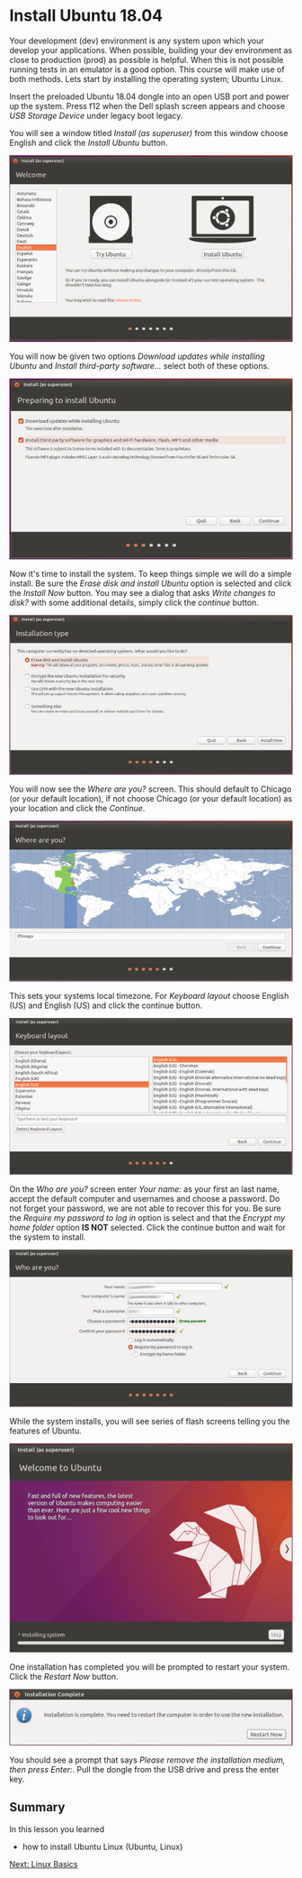 # Install Ubuntu 18.04
Your development (dev) environment is any system upon which your develop your applications. When possible, building your dev environment as close to production (prod) as possible is helpful. When this is not possible running tests in an emulator is a good option. This course will make use of both methods. Lets start by installing the operating system; Ubuntu Linux.

Insert the preloaded Ubuntu 18.04 dongle into an open USB port and power up the system. Press f12 when the Dell splash screen appears and choose _USB Storage Device_ under legacy boot legacy.

You will see a window titled _Install (as superuser)_ from this window choose English and click the _Install Ubuntu_ button.  

![Welcome](/img/install_ubuntu/welcome.jpg)

You will now be given two options _Download updates while installing Ubuntu_ and _Install third-party software..._ select both of these options.

![Preparing to install Ubuntu](/img/install_ubuntu/prepare.jpg)

Now it's time to install the system. To keep things simple we will do a simple install. Be sure the _Erase disk and install Ubuntu_ option is selected and click the _Install Now_ button. You may see a dialog that asks _Write changes to disk?_ with some additional details, simply click the _continue_ button.

![Installation type](/img/install_ubuntu/install.jpg)

You will now see the _Where are you?_ screen. This should default to Chicago (or your default location), if not choose Chicago (or your default location) as your location and click the _Continue_.

![Where Are you](/img/install_ubuntu/where.jpg)

This sets your systems local timezone. For _Keyboard layout_ choose English (US) and English (US) and click the continue button.

![Keyboard layout](/img/install_ubuntu/keyboard.jpg)

On the _Who are you?_ screen enter _Your name:_ as your first an last name, accept the default computer and usernames and choose a password. Do not forget your password, we are not able to recover this for you. Be sure the _Require my password to log in_ option is select and that the _Encrypt my home folder_ option __IS NOT__ selected. Click the continue button and wait for the system to install.

![Who are you](/img/install_ubuntu/who.jpg)

While the system installs, you will see series of flash screens telling you the features of Ubuntu.

![Installing System](/img/install_ubuntu/installing.jpg)

One installation has completed you will be prompted to restart your system. Click the _Restart Now_ button.

![Complete](/img/install_ubuntu/complete.jpg)

You should see a prompt that says _Please remove the installation medium, then press Enter:_.
Pull the dongle from the USB drive and press the enter key.

## Summary
In this lesson you learned
* how to install Ubuntu Linux (Ubuntu, Linux)

[Next: Linux Basics](02-LinuxBasics.md)
